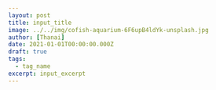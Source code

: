 ```yaml
---
layout: post
title: input_title
image: ../../img/cofish-aquarium-6F6upB4ldYk-unsplash.jpg
author: [Thanai]
date: 2021-01-01T00:00:00.000Z
draft: true
tags:
  - tag_name
excerpt: input_excerpt
---
```


<!-- prettier-ignore-start -->

<!-- prettier-ignore-end -->
